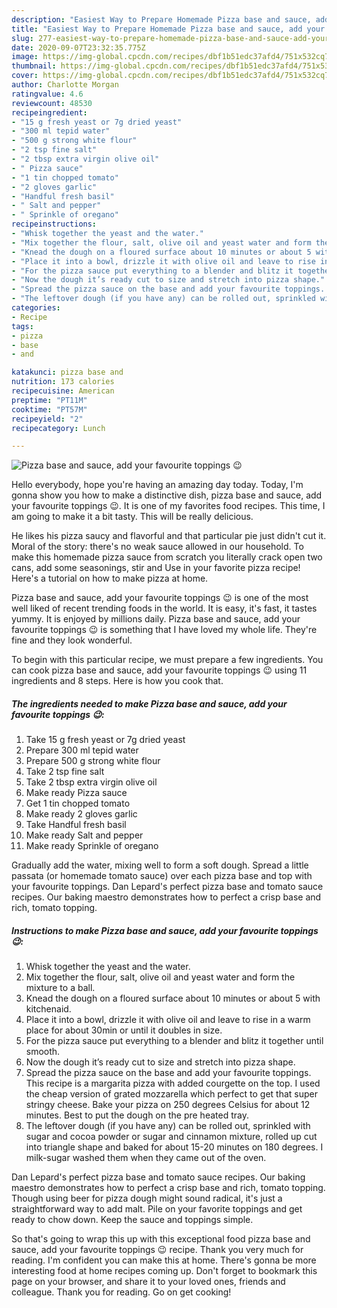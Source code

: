 ```yaml
---
description: "Easiest Way to Prepare Homemade Pizza base and sauce, add your favourite toppings 😉"
title: "Easiest Way to Prepare Homemade Pizza base and sauce, add your favourite toppings 😉"
slug: 277-easiest-way-to-prepare-homemade-pizza-base-and-sauce-add-your-favourite-toppings
date: 2020-09-07T23:32:35.775Z
image: https://img-global.cpcdn.com/recipes/dbf1b51edc37afd4/751x532cq70/pizza-base-and-sauce-add-your-favourite-toppings-😉-recipe-main-photo.jpg
thumbnail: https://img-global.cpcdn.com/recipes/dbf1b51edc37afd4/751x532cq70/pizza-base-and-sauce-add-your-favourite-toppings-😉-recipe-main-photo.jpg
cover: https://img-global.cpcdn.com/recipes/dbf1b51edc37afd4/751x532cq70/pizza-base-and-sauce-add-your-favourite-toppings-😉-recipe-main-photo.jpg
author: Charlotte Morgan
ratingvalue: 4.6
reviewcount: 48530
recipeingredient:
- "15 g fresh yeast or 7g dried yeast"
- "300 ml tepid water"
- "500 g strong white flour"
- "2 tsp fine salt"
- "2 tbsp extra virgin olive oil"
- " Pizza sauce"
- "1 tin chopped tomato"
- "2 gloves garlic"
- "Handful fresh basil"
- " Salt and pepper"
- " Sprinkle of oregano"
recipeinstructions:
- "Whisk together the yeast and the water."
- "Mix together the flour, salt, olive oil and yeast water and form the mixture to a ball."
- "Knead the dough on a floured surface about 10 minutes or about 5 with kitchenaid."
- "Place it into a bowl, drizzle it with olive oil and leave to rise in a warm place for about 30min or until it doubles in size."
- "For the pizza sauce put everything to a blender and blitz it together until smooth."
- "Now the dough it’s ready cut to size and stretch into pizza shape."
- "Spread the pizza sauce on the base and add your favourite toppings. This recipe is a margarita pizza with added courgette on the top. I used the cheap version of grated mozzarella which perfect to get that super stringy cheese. Bake your pizza on 250 degrees Celsius for about 12 minutes. Best to put the dough on the pre heated tray."
- "The leftover dough (if you have any) can be rolled out, sprinkled with sugar and cocoa powder or sugar and cinnamon mixture, rolled up cut into triangle shape and baked for about 15-20 minutes on 180 degrees. I milk-sugar washed them when they came out of the oven."
categories:
- Recipe
tags:
- pizza
- base
- and

katakunci: pizza base and 
nutrition: 173 calories
recipecuisine: American
preptime: "PT11M"
cooktime: "PT57M"
recipeyield: "2"
recipecategory: Lunch

---
```



![Pizza base and sauce, add your favourite toppings 😉](https://img-global.cpcdn.com/recipes/dbf1b51edc37afd4/751x532cq70/pizza-base-and-sauce-add-your-favourite-toppings-😉-recipe-main-photo.jpg)

Hello everybody, hope you're having an amazing day today. Today, I'm gonna show you how to make a distinctive dish, pizza base and sauce, add your favourite toppings 😉. It is one of my favorites food recipes. This time, I am going to make it a bit tasty. This will be really delicious.

He likes his pizza saucy and flavorful and that particular pie just didn&#39;t cut it. Moral of the story: there&#39;s no weak sauce allowed in our household. To make this homemade pizza sauce from scratch you literally crack open two cans, add some seasonings, stir and Use in your favorite pizza recipe! Here&#39;s a tutorial on how to make pizza at home.

Pizza base and sauce, add your favourite toppings 😉 is one of the most well liked of recent trending foods in the world. It is easy, it's fast, it tastes yummy. It is enjoyed by millions daily. Pizza base and sauce, add your favourite toppings 😉 is something that I have loved my whole life. They're fine and they look wonderful.


To begin with this particular recipe, we must prepare a few ingredients. You can cook pizza base and sauce, add your favourite toppings 😉 using 11 ingredients and 8 steps. Here is how you cook that.

<!--inarticleads1-->

##### The ingredients needed to make Pizza base and sauce, add your favourite toppings 😉:

1. Take 15 g fresh yeast or 7g dried yeast
1. Prepare 300 ml tepid water
1. Prepare 500 g strong white flour
1. Take 2 tsp fine salt
1. Take 2 tbsp extra virgin olive oil
1. Make ready  Pizza sauce
1. Get 1 tin chopped tomato
1. Make ready 2 gloves garlic
1. Take Handful fresh basil
1. Make ready  Salt and pepper
1. Make ready  Sprinkle of oregano


Gradually add the water, mixing well to form a soft dough. Spread a little passata (or homemade tomato sauce) over each pizza base and top with your favourite toppings. Dan Lepard&#39;s perfect pizza base and tomato sauce recipes. Our baking maestro demonstrates how to perfect a crisp base and rich, tomato topping. 

<!--inarticleads2-->

##### Instructions to make Pizza base and sauce, add your favourite toppings 😉:

1. Whisk together the yeast and the water.
1. Mix together the flour, salt, olive oil and yeast water and form the mixture to a ball.
1. Knead the dough on a floured surface about 10 minutes or about 5 with kitchenaid.
1. Place it into a bowl, drizzle it with olive oil and leave to rise in a warm place for about 30min or until it doubles in size.
1. For the pizza sauce put everything to a blender and blitz it together until smooth.
1. Now the dough it’s ready cut to size and stretch into pizza shape.
1. Spread the pizza sauce on the base and add your favourite toppings. This recipe is a margarita pizza with added courgette on the top. I used the cheap version of grated mozzarella which perfect to get that super stringy cheese. Bake your pizza on 250 degrees Celsius for about 12 minutes. Best to put the dough on the pre heated tray.
1. The leftover dough (if you have any) can be rolled out, sprinkled with sugar and cocoa powder or sugar and cinnamon mixture, rolled up cut into triangle shape and baked for about 15-20 minutes on 180 degrees. I milk-sugar washed them when they came out of the oven.


Dan Lepard&#39;s perfect pizza base and tomato sauce recipes. Our baking maestro demonstrates how to perfect a crisp base and rich, tomato topping. Though using beer for pizza dough might sound radical, it&#39;s just a straightforward way to add malt. Pile on your favorite toppings and get ready to chow down. Keep the sauce and toppings simple. 

So that's going to wrap this up with this exceptional food pizza base and sauce, add your favourite toppings 😉 recipe. Thank you very much for reading. I'm confident you can make this at home. There's gonna be more interesting food at home recipes coming up. Don't forget to bookmark this page on your browser, and share it to your loved ones, friends and colleague. Thank you for reading. Go on get cooking!
